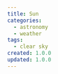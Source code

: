 ```yaml
---
title: Sun
categories:
  - astronomy
  - weather
tags:
  - clear sky
created: 1.0.0
updated: 1.0.0
---
```


